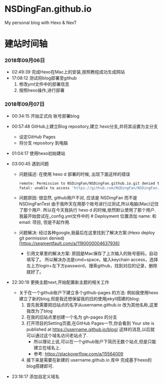 # NSDingFan.github.io
My personal blog with Hexo &amp; NexT

# 建站时间轴

### 2018年09月06日
- 02:49:39 完成Hexo在Mac上的安装,按照教程成功生成网站
- 17:08:12 测试将blog部署至github
    1. 修改yml文件中的部署信息
    2. 按照hexo操作,进行部署

### 2018年09月07日
- 00:34:15 开始正式向 账号部署blog
- 00:57:48 GitHub上建立Blog repository,建立 hexo分支,并将其设置为主分支
    - 设定GitHub Pages
    - 将分支 repository 到电脑
- 01:04:17 使用hexo初始建站
- 03:00:45 遇到问题 
    - 问题描述:
        在使用 hexo d 部署的时候, 出现下面这样的错误
        ```bash
        remote: Permission to NSDingFan/NSDingFan.github.io.git denied to NSDingFanTest.
        fatal: unable to access 'https://github.com/NSDingFan/NSDingFan.github.io.git/': The requested URL returned error: 403
        ```

    - 问题原因:
        很显然, github用户不对, 应该是 NSDingFan 而不是 NSDingFanTest
        由于我昨天在用那个账号进行过测试,所以电脑(Mac)记住了那个用户.
        所以在今天我执行 hexo d 的时候,依然默认使用了那个用户.
        我最开始尝试在_config.yml文件中的 # Deployment 位置添加 name: 和 email: 项目, 但是不起作用.

    - 问题解决:
        经过各种google,我最后在这里找到了解决方案:(Hexo deploy git permission denied)[https://segmentfault.com/a/1190000004637936]

        - 引用文章里的解决方案:
            原因是Mac保存了上次输入的账号密码，自动填写了。
            所以解决办法是cmd+space，输入keychain access，选择左上方login+左下方password，搜索github，找到对应的记录，删除就好了。

- 22:30:19 更换主题next,开始配置新主题的相关工作
    - 关于在一个github账户下建立多个github-pages 的方法:
        例如我使用hexo建立了新的blog,但是我还想保留我的旧的使用jekyll搭建的blog:
        1. 首先我需要把旧站点的名字从username.github.io 改为其他名称,这里我改为了blog
        2. 在我的旧站点里创建一个名为 gh-pages 的分支
        3. 打开项目的Setting页面,在GitHub Pages一节,你会看到 Your site is published at https://username.github.io/blog/ 这样的消息,以后就可以通过这个域名访问老站点了.
            - 所以理论上说,可以在一个github账户下简历无数个站点,但是只能建立在域名上.
            - 参考: https://stackoverflow.com/a/15564009
        4. 接下来是需要在新建的 username.github.io 库中 完成基于hexo的blog搭建即可.

- 23:18:17 添加自定义域名